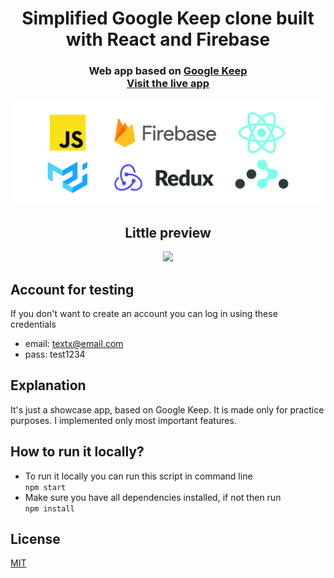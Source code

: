 <h1 align="center">
  Simplified Google Keep clone built with React and Firebase
</h1>

<h3 align="center">
  Web app based on <a href="https://keep.google.com/">Google Keep</a> <br />
  <a href="https://glaz-notes-269221.web.app/">Visit the live app</a>
</h3>

![logos](./assets/logos.jpg)

<h2 align="center">Little preview</h2>
<div align="center">
  <img src="https://media.giphy.com/media/kHm4GcJczS3xEf7GAt/giphy.gif"></img>
</div>

## Account for testing

If you don't want to create an account you can log in using these credentials

- email: textx@email.com
- pass: test1234

## Explanation

It's just a showcase app, based on Google Keep. It is made only for practice purposes. I implemented only most important features.

## How to run it locally?

- To run it locally you can run this script in command line <br />
  `npm start` <br />
- Make sure you have all dependencies installed, if not then run <br />
  `npm install`

## License

[MIT](https://opensource.org/licenses/MIT)

